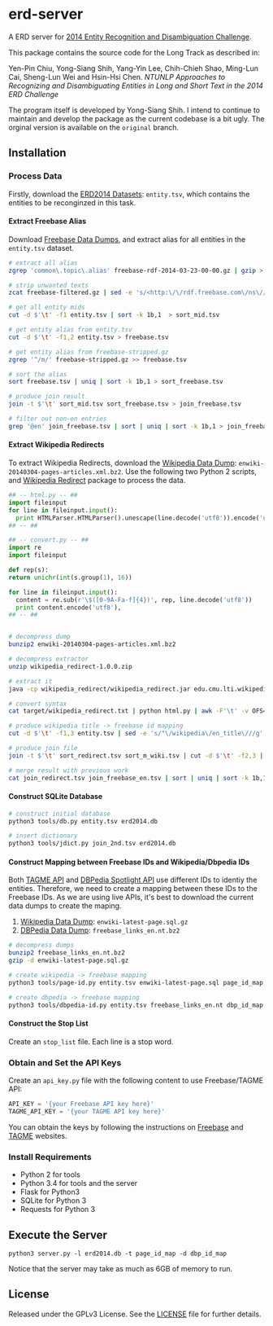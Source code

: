 erd-server
==========

A ERD server for [2014 Entity Recognition and Disambiguation Challenge](http://web-ngram.research.microsoft.com/erd2014).

This package contains the source code for the Long Track as described in:

Yen-Pin Chiu, Yong-Siang Shih, Yang-Yin Lee, Chih-Chieh Shao, Ming-Lun Cai, Sheng-Lun Wei and Hsin-Hsi Chen. *NTUNLP Approaches to Recognizing and Disambiguating Entities in Long and Short Text in the 2014 ERD Challenge*

The program itself is developed by Yong-Siang Shih. I intend to continue to maintain and develop the package as the current codebase is a bit ugly. The orginal version is available on the `original` branch.


## Installation

### Process Data

Firstly, download the [ERD2014 Datasets](http://web-ngram.research.microsoft.com/erd2014/Datasets.aspx): `entity.tsv`, which contains the entities to be reconginzed in this task.

#### Extract Freebase Alias

Download [Freebase Data Dumps](https://developers.google.com/freebase/data), and extract alias for all entities in the `entity.tsv` dataset.

```sh
# extract all alias
zgrep 'common\.topic\.alias' freebase-rdf-2014-03-23-00-00.gz | gzip > freebase-filtered.gz

# strip unwanted texts
zcat freebase-filtered.gz | sed -e 's/<http:\/\/rdf.freebase.com\/ns\///g' -e 's/^m\./\/m\//' -e 's/>\s*common\.topic\.alias>//' -e 's/\s*\.$//' | gzip > freebase-stripped.gz

# get all entity mids
cut -d $'\t' -f1 entity.tsv | sort -k 1b,1  > sort_mid.tsv

# get entity alias from entity.tsv
cut -d $'\t' -f1,2 entity.tsv > freebase.tsv

# get entity alias from freebase-stripped.gz
zgrep '^/m/' freebase-stripped.gz >> freebase.tsv

# sort the alias
sort freebase.tsv | uniq | sort -k 1b,1 > sort_freebase.tsv

# produce join result
join -t $'\t' sort_mid.tsv sort_freebase.tsv > join_freebase.tsv

# filter out non-en entries
grep '@en' join_freebase.tsv | sort | uniq | sort -k 1b,1 > join_freebase_en.tsv
```

#### Extract Wikipedia Redirects

To extract Wikipedia Redirects, download the [Wikipedia Data Dump](http://dumps.wikimedia.org/enwiki/20140304/): `enwiki-20140304-pages-articles.xml.bz2`. Use the following two Python 2 scripts, and [Wikipedia Redirect](https://code.google.com/p/wikipedia-redirect/) package to process the data.

```python
## -- html.py -- ##
import fileinput
for line in fileinput.input():
  print HTMLParser.HTMLParser().unescape(line.decode('utf8')).encode('utf8 '),
## -- ##
```

```python
## -- convert.py -- ##
import re
import fileinput

def rep(s):
return unichr(int(s.group(1), 16))

for line in fileinput.input():
  content = re.sub(r'\$([0-9A-Fa-f]{4})', rep, line.decode('utf8'))
  print content.encode('utf8'),
## -- ##
```

```sh

# decompress dump
bunzip2 enwiki-20140304-pages-articles.xml.bz2

# decompress extractor
unzip wikipedia_redirect-1.0.0.zip

# extract it
java -cp wikipedia_redirect/wikipedia_redirect.jar edu.cmu.lti.wikipedia_redirect.WikipediaRedirectExtractor enwiki-20140304-pages-articles.xml

# convert syntax
cat target/wikipedia_redirect.txt | python html.py | awk -F'\t' -v OFS='\t' '{ print $2, $1 }'| sort -t$'\t' -k 1,1 > sort_redirect.tsv

# produce wikipedia title -> freebase id mapping
cut -d $'\t' -f1,3 entity.tsv | sed -e 's/"\/wikipedia\/en_title\///g' -e 's/"\r$//' | awk -F'\t' -v OFS='\t' '{ gsub(/_/, " ", $2); print $2, $1 }' | python convert.py | sort -t$'\t' -k 1,1 > sort_m_wiki.tsv

# produce join file
join -t $'\t' sort_redirect.tsv sort_m_wiki.tsv | cut -d $'\t' -f2,3 |  awk -F'\t' -v OFS='\t' '{ print $2, "\"" $1 "\"@en" }' > join_redirect.tsv

# merge result with previous work
cat join_redirect.tsv join_freebase_en.tsv | sort | uniq | sort -k 1b,1 > join_2nd.tsv
```

#### Construct SQLite Database


```sh
# construct initial database
python3 tools/db.py entity.tsv erd2014.db

# insert dictionary
python3 tools/jdict.py join_2nd.tsv erd2014.db

```

#### Construct Mapping between Freebase IDs and Wikipedia/Dbpedia IDs

Both [TAGME API](http://tagme.di.unipi.it/) and [DBPedia Spotlight API](http://spotlight.dbpedia.org) use different IDs to identiy the entities. Therefore, we need to create a mapping between these IDs to the Freebase IDs. As we are using live APIs, it's best to download the current data dumps to create the maping.

1. [Wikipedia Data Dump](http://dumps.wikimedia.org/enwiki/latest/): `enwiki-latest-page.sql.gz`
2. [DBPedia Data Dump](http://downloads.dbpedia.org/current/en/): `freebase_links_en.nt.bz2`

```sh
# decompress dumps
bunzip2 freebase_links_en.nt.bz2
gzip -d enwiki-latest-page.sql.gz

# create wikipedia -> freebase mapping
python3 tools/page-id.py entity.tsv enwiki-latest-page.sql page_id_map

# create dbpedia -> freebase mapping
python3 tools/dbpedia-id.py entity.tsv freebase_links_en.nt dbp_id_map
```

#### Construct the Stop List

Create an `stop_list` file. Each line is a stop word.

### Obtain and Set the API Keys

Create an `api_key.py` file with the following content to use Freebase/TAGME API:

```python
API_KEY = '{your Freebase API key here}'
TAGME_API_KEY = '{your TAGME API key here}'
```

You can obtain the keys by following the instructions on [Freebase](https://developers.google.com/freebase/) and [TAGME](http://tagme.di.unipi.it/) websites.


### Install Requirements

- Python 2 for tools
- Python 3.4 for tools and the server
- Flask for Python3
- SQLite for Python 3
- Requests for Python 3

## Execute the Server

`python3 server.py -l erd2014.db -t page_id_map -d dbp_id_map`

Notice that the server may take as much as 6GB of memory to run.

## License

Released under the GPLv3 License.  See the [LICENSE][license] file for further details.

[license]: https://github.com/shaform/erd-server/blob/master/LICENSE
